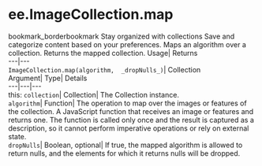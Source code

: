  
#  ee.ImageCollection.map
bookmark_borderbookmark Stay organized with collections  Save and categorize content based on your preferences. 
Maps an algorithm over a collection. 
Returns the mapped collection.
Usage| Returns  
---|---  
`ImageCollection.map(algorithm,  _dropNulls_)`| Collection  
Argument| Type| Details  
---|---|---  
this: `collection`| Collection| The Collection instance.  
`algorithm`| Function| The operation to map over the images or features of the collection. A JavaScript function that receives an image or features and returns one. The function is called only once and the result is captured as a description, so it cannot perform imperative operations or rely on external state.  
`dropNulls`| Boolean, optional| If true, the mapped algorithm is allowed to return nulls, and the elements for which it returns nulls will be dropped.  
